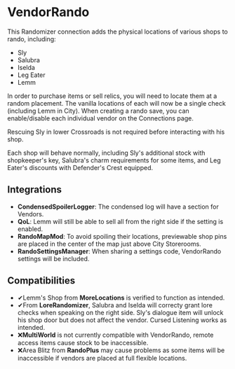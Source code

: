 ﻿# VendorRando

This Randomizer connection adds the physical locations of various shops to rando, including:
- Sly
- Salubra
- Iselda
- Leg Eater
- Lemm

In order to purchase items or sell relics, you will need to locate them at a random placement.
The vanilla locations of each will now be a single check (including Lemm in City).
When creating a rando save, you can enable/disable each individual vendor on the Connections page.


Rescuing Sly in lower Crossroads is not required before interacting with his shop.

Each shop will behave normally, including Sly's additional stock with shopkeeper's key, Salubra's charm requirements for some items, and Leg Eater's discounts with Defender's Crest equipped.


## Integrations
- **CondensedSpoilerLogger**: The condensed log will have a section for Vendors.
- **QoL**: Lemm will still be able to sell all from the right side if the setting is enabled.
- **RandoMapMod**: To avoid spoiling their locations, previewable shop pins are placed in the center of the map just above City Storerooms.
- **RandoSettingsManager**: When sharing a settings code, VendorRando settings will be included.

## Compatibilities
- ✔Lemm's Shop from **MoreLocations** is verified to function as intended.
- ✔From **LoreRandomizer**, Salubra and Iselda will correcty grant lore checks when speaking on the right side. Sly's dialogue item will unlock his shop door but does not affect the vendor. Cursed Listening works as intended.
- ❌**MultiWorld** is not currently compatible with VendorRando, remote access items cause stock to be inaccessible.
- ❌Area Blitz from **RandoPlus** may cause problems as some items will be inaccessible if vendors are placed at full flexible locations.
